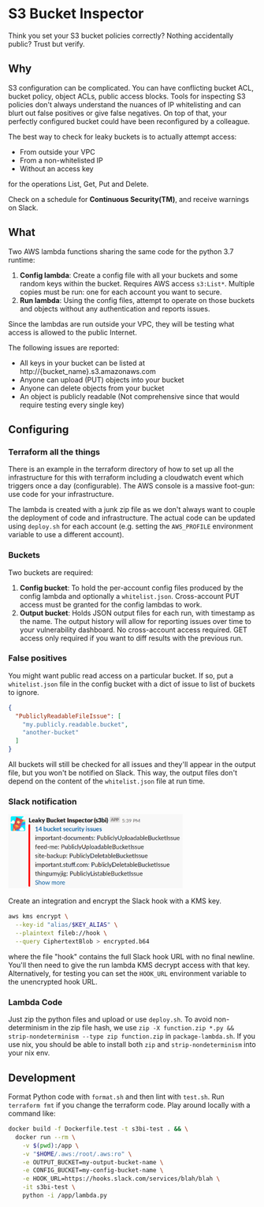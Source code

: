 # S3 Bucket Inspector
Think you set your S3 bucket policies correctly? Nothing accidentally public? Trust but verify.

## Why
S3 configuration can be complicated. You can have conflicting bucket ACL, bucket policy, object ACLs, public access blocks. Tools for inspecting S3 policies don't always understand the nuances of IP whitelisting and can blurt out false positives or give false negatives. On top of that, your perfectly configured bucket could have been reconfigured by a colleague.

The best way to check for leaky buckets is to actually attempt access:
- From outside your VPC
- From a non-whitelisted IP
- Without an access key

for the operations List, Get, Put and Delete.

Check on a schedule for **Continuous Security(TM)**, and receive warnings on Slack.

## What
Two AWS lambda functions sharing the same code for the python 3.7 runtime:

 1. **Config lambda**: Create a config file with all your buckets and some random keys within the bucket. Requires AWS access `s3:List*`. Multiple copies must be run: one for each account you want to secure.
 2. **Run lambda**: Using the config files, attempt to operate on those buckets and objects without any authentication and reports issues.

Since the lambdas are run outside your VPC, they will be testing what access is allowed to the public Internet.

The following issues are reported:
 - All keys in your bucket can be listed at http://{bucket_name}.s3.amazonaws.com
 - Anyone can upload (PUT) objects into your bucket
 - Anyone can delete objects from your bucket
 - An object is publicly readable (Not comprehensive since that would require testing every single key)

## Configuring

### Terraform all the things
There is an example in the terraform directory of how to set up all the infrastructure for this with terraform including a cloudwatch event which triggers once a day (configurable). The AWS console is a massive foot-gun: use code for your infrastructure.

The lambda is created with a junk zip file as we don't always want to couple the deployment of code and infrastructure. The actual code can be updated using `deploy.sh` for each account (e.g. setting the `AWS_PROFILE` environment variable to use a different account).

### Buckets
Two buckets are required:
1. **Config bucket**: To hold the per-account config files produced by the config lambda and optionally a `whitelist.json`. Cross-account PUT access must be granted for the config lambdas to work.
 2. **Output bucket**: Holds JSON output files for each run, with timestamp as the name. The output history will allow for reporting issues over time to your vulnerability dashboard. No cross-account access required. GET access only required if you want to diff results with the previous run.

### False positives
You might want public read access on a particular bucket. If so, put a `whitelist.json` file in the config bucket with a dict of issue to list of buckets to ignore.
```json
{
  "PubliclyReadableFileIssue": [
    "my.publicly.readable.bucket",
    "another-bucket"
  ]
}
```
All buckets will still be checked for all issues and they'll appear in the output file, but you won't be notified on Slack. This way, the output files don't depend on the content of the `whitelist.json` file at run time.

### Slack notification

<img height="150" alt="Leaky bucket Slack bot" src="https://raw.githubusercontent.com/heyhabito/s3-bucket-inspector/images/leaky.png">

Create an integration and encrypt the Slack hook with a KMS key.
```bash
aws kms encrypt \
  --key-id "alias/$KEY_ALIAS" \
  --plaintext fileb://hook \
  --query CiphertextBlob > encrypted.b64
```
where the file "hook" contains the full Slack hook URL with no final newline.
You'll then need to give the run lambda KMS decrypt access with that key.
Alternatively, for testing you can set the `HOOK_URL` environment variable to the unencrypted hook URL.

### Lambda Code
Just zip the python files and upload or use `deploy.sh`. To avoid non-determinism in the zip file hash, we use `zip -X function.zip *.py && strip-nondeterminism --type zip function.zip` in `package-lambda.sh`. If you use nix, you should be able to install both `zip` and `strip-nondeterminism` into your nix env.

## Development
Format Python code with `format.sh` and then lint with `test.sh`.
Run `terraform fmt` if you change the terraform code.
Play around locally with a command like:
```bash
docker build -f Dockerfile.test -t s3bi-test . && \
  docker run --rm \
    -v $(pwd):/app \
    -v "$HOME/.aws:/root/.aws:ro" \
    -e OUTPUT_BUCKET=my-output-bucket-name \
    -e CONFIG_BUCKET=my-config-bucket-name \
    -e HOOK_URL=https://hooks.slack.com/services/blah/blah \
    -it s3bi-test \
    python -i /app/lambda.py
```
